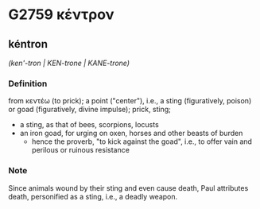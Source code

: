 # G2759 κέντρον

## kéntron

_(ken'-tron | KEN-trone | KANE-trone)_

### Definition

from κεντέω (to prick); a point ("center"), i.e., a sting (figuratively, poison) or goad (figuratively, divine impulse); prick, sting; 

- a sting, as that of bees, scorpions, locusts
- an iron goad, for urging on oxen, horses and other beasts of burden
  - hence the proverb, &quot;to kick against the goad&quot;, i.e., to offer vain and perilous or ruinous resistance

### Note

Since animals wound by their sting and even cause death, Paul attributes death, personified as a sting, i.e., a deadly weapon.
